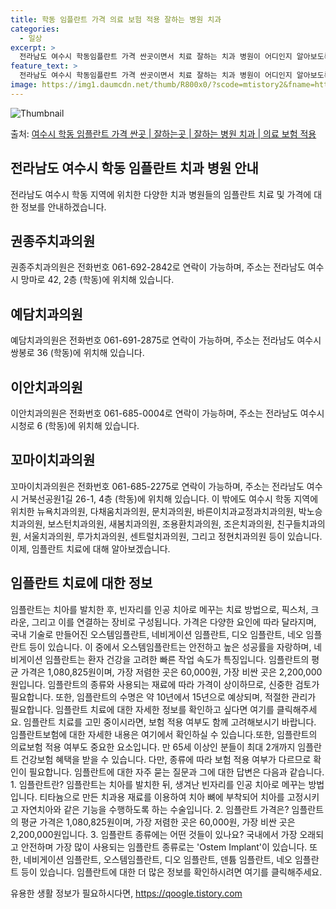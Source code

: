```yaml
---
title: 학동 임플란트 가격 의료 보험 적용 잘하는 병원 치과
categories:
  - 일상
excerpt: >
  전라남도 여수시 학동임플란트 가격 싼곳이면서 치료 잘하는 치과 병원이 어디인지 알아보도록 하겠습니다. 전라남도 여수시 학동에 위치한 권종주치과의원 예담치과의원 이안치과의원 꼬마이치과의원 뉴욕치과의원 다채움치과의원 문치과의원 바른이치과교정과치과의원 박노승치과의원 보스턴치과의원 새봄치과의원 조용환치과의원 조은치과의원 친구들치과의원 서울치과의원 루가치과의원 센트럴치과의원 정현치과의원 순서대로 안내 드리며, 임플란트 치료시 신경써야 할 부분 또한 같이 공유 드리겠습니다.2024년 임플란트 가격 살펴보기 👈 클릭임플란트 평균 가격권종주치과의원표 내에 있는 전화 번호를 클릭 하시면 권종주치과의원로 바로 전화 연결 됩니다.분류주소전화번호치과의원전라남도 여수시 망마로 42, 2층 (학동)📞061-69..
feature_text: >
  전라남도 여수시 학동임플란트 가격 싼곳이면서 치료 잘하는 치과 병원이 어디인지 알아보도록 하겠습니다. 전라남도 여수시 학동에 위치한 권종주치과의원 예담치과의원 이안치과의원 꼬마이치과의원 뉴욕치과의원 다채움치과의원 문치과의원 바른이치과교정과치과의원 박노승치과의원 보스턴치과의원 새봄치과의원 조용환치과의원 조은치과의원 친구들치과의원 서울치과의원 루가치과의원 센트럴치과의원 정현치과의원 순서대로 안내 드리며, 임플란트 치료시 신경써야 할 부분 또한 같이 공유 드리겠습니다.2024년 임플란트 가격 살펴보기 👈 클릭임플란트 평균 가격권종주치과의원표 내에 있는 전화 번호를 클릭 하시면 권종주치과의원로 바로 전화 연결 됩니다.분류주소전화번호치과의원전라남도 여수시 망마로 42, 2층 (학동)📞061-69..
image: https://img1.daumcdn.net/thumb/R800x0/?scode=mtistory2&fname=https%3A%2F%2Fblog.kakaocdn.net%2Fdn%2Fd6ZpVo%2FbtsGZki2gTq%2FvUwUfMUeAyjYYQo4tdfsf1%2Fimg.webp
---
```


![Thumbnail](https://img1.daumcdn.net/thumb/R800x0/?scode=mtistory2&fname=https%3A%2F%2Fblog.kakaocdn.net%2Fdn%2Fd6ZpVo%2FbtsGZki2gTq%2FvUwUfMUeAyjYYQo4tdfsf1%2Fimg.webp)

<p>출처: <a href="https://qoogle.tistory.com/7025" rel="dofollow">여수시 학동 임플란트 가격 싼곳 | 잘하는곳 | 잘하는 병원 치과 | 의료 보험 적용</a> </p>

## 전라남도 여수시 학동 임플란트 치과 병원 안내

전라남도 여수시 학동 지역에 위치한 다양한 치과 병원들의 임플란트 치료 및 가격에 대한 정보를 안내하겠습니다.

## **권종주치과의원**

권종주치과의원은 전화번호 061-692-2842로 연락이 가능하며, 주소는 전라남도 여수시 망마로 42, 2층 (학동)에 위치해 있습니다.

## **예담치과의원**

예담치과의원은 전화번호 061-691-2875로 연락이 가능하며, 주소는 전라남도 여수시 쌍봉로 36 (학동)에 위치해 있습니다.

## **이안치과의원**

이안치과의원은 전화번호 061-685-0004로 연락이 가능하며, 주소는 전라남도 여수시 시청로 6 (학동)에 위치해 있습니다.

## **꼬마이치과의원**

꼬마이치과의원은 전화번호 061-685-2275로 연락이 가능하며, 주소는 전라남도 여수시 거북선공원1길 26-1, 4층 (학동)에 위치해
있습니다. 이 밖에도 여수시 학동 지역에 위치한 뉴욕치과의원, 다채움치과의원, 문치과의원, 바른이치과교정과치과의원, 박노승치과의원,
보스턴치과의원, 새봄치과의원, 조용환치과의원, 조은치과의원, 친구들치과의원, 서울치과의원, 루가치과의원, 센트럴치과의원, 그리고 정현치과의원
등이 있습니다. 이제, 임플란트 치료에 대해 알아보겠습니다.

## 임플란트 치료에 대한 정보

임플란트는 치아를 발치한 후, 빈자리를 인공 치아로 메꾸는 치료 방법으로, 픽스처, 크라운, 그리고 이를 연결하는 장비로 구성됩니다. 가격은
다양한 요인에 따라 달라지며, 국내 기술로 만들어진 오스템임플란트, 네비게이션 임플란트, 디오 임플란트, 네오 임플란트 등이 있습니다. 이
중에서 오스템임플란트는 안전하고 높은 성공률을 자랑하며, 네비게이션 임플란트는 환자 건강을 고려한 빠른 작업 속도가 특징입니다. 임플란트의
평균 가격은 1,080,825원이며, 가장 저렴한 곳은 60,000원, 가장 비싼 곳은 2,200,000원입니다. 임플란트의 종류와 사용되는
재료에 따라 가격이 상이하므로, 신중한 검토가 필요합니다. 또한, 임플란트의 수명은 약 10년에서 15년으로 예상되며, 적절한 관리가
필요합니다. 임플란트 치료에 대한 자세한 정보를 확인하고 싶다면 여기를 클릭해주세요. 임플란트 치료를 고민 중이시라면, 보험 적용 여부도
함께 고려해보시기 바랍니다. 임플란트보험에 대한 자세한 내용은 여기에서 확인하실 수 있습니다.또한, 임플란트의 의료보험 적용 여부도 중요한
요소입니다. 만 65세 이상인 분들이 최대 2개까지 임플란트 건강보험 혜택을 받을 수 있습니다. 다만, 종류에 따라 보험 적용 여부가
다르므로 확인이 필요합니다. 임플란트에 대한 자주 묻는 질문과 그에 대한 답변은 다음과 같습니다. 1\. 임플란트란? 임플란트는 치아를
발치한 뒤, 생겨난 빈자리를 인공 치아로 메꾸는 방법입니다. 티타늄으로 만든 치과용 재료를 이용하여 치아 뼈에 부착되어 치아를 고정시키고
자연치아와 같은 기능을 수행하도록 하는 수술입니다. 2\. 임플란트 가격은? 임플란트의 평균 가격은 1,080,825원이며, 가장 저렴한
곳은 60,000원, 가장 비싼 곳은 2,200,000원입니다. 3\. 임플란트 종류에는 어떤 것들이 있나요? 국내에서 가장 오래되고
안전하며 가장 많이 사용되는 임플란트 종류로는 'Ostem Implant'이 있습니다. 또한, 네비게이션 임플란트, 오스템임플란트, 디오
임플란트, 덴튬 임플란트, 네오 임플란트 등이 있습니다. 임플란트에 대한 더 많은 정보를 확인하시려면 여기를 클릭해주세요.

 

유용한 생활 정보가 필요하시다면, <a href="https://qoogle.tistory.com" rel="dofollow">https://qoogle.tistory.com</a>


